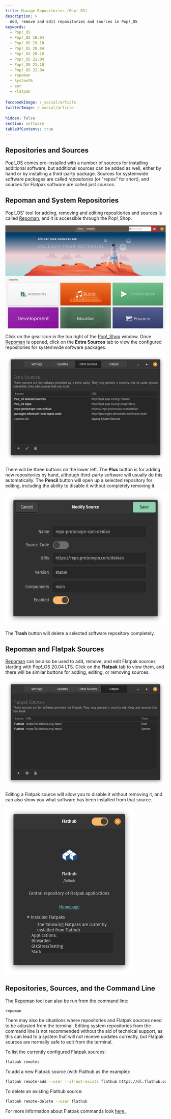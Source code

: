 ```yaml
---
title: Manage Repositories (Pop!_OS)
description: >
  Add, remove and edit repositories and sources in Pop!_OS
keywords:
  - Pop!_OS
  - Pop!_OS 18.04
  - Pop!_OS 19.10
  - Pop!_OS 20.04
  - Pop!_OS 20.10
  - Pop!_OS 21.04
  - Pop!_OS 21.10
  - Pop!_OS 22.04
  - repoman
  - System76
  - apt
  - Flatpak

facebookImage: /_social/article
twitterImage: /_social/article

hidden: false
section: software
tableOfContents: true
---
```


## Repositories and Sources

Pop!\_OS comes pre-installed with a number of sources for installing additional software, but additional sources can be added as well, either by hand or by installing a third-party package. Sources for systemwide software packages are called _repositories_ (or "repos" for short), and sources for Flatpak software are called just _sources_.

## Repoman and System Repositories

Pop!\_OS' tool for adding, removing and editing repositiories and sources is called <u>Repoman</u>, and it is accessible through the Pop!_Shop.

![Pop!_OS Shop](/images/manage-repos/pop-shop-button.png)

Click on the gear icon in the top right of the <u>Pop!_Shop</u> window. Once <u>Repoman</u> is opened, click on the **Extra Sources** tab to view the configured repositories for systemwide software packages.

![Repoman Extra Sources window](/images/manage-repos/Repoman-extra-sources.png)

There will be three buttons on the lower left. The **Plus** button is for adding new repositories by hand, although third-party software will usually do this automatically. The **Pencil** button will open up a selected repository for editing, including the ability to disable it without completely removing it.

![Repoman repository edit window](/images/manage-repos/Repoman-edit-repo.png)

The **Trash** button will delete a selected software repository completely.

## Repoman and Flatpak Sources

<u>Repoman</u> can be also be used to add, remove, and edit Flatpak sources starting with Pop!_OS 20.04 LTS. Click on the **Flatpak** tab to view them, and there will be similar buttons for adding, editing, or removing sources.

![Repoman Flatpak tab](/images/manage-repos/Repoman-Flatpak-tab.png)

Editing a Flatpak source will allow you to disable it without removing it, and can also show you what software has been installed from that source.

![Repoman Flatpak edit window](/images/manage-repos/Repoman-Flatpak-edit.png)

## Repositories, Sources, and the Command Line

The <u>Repoman</u> tool can also be run from the command line:

```bash
repoman
```

There may also be situations where repositories and Flatpak sources need to be adjusted from the terminal. Editing system repositories from the command line is not recommended without the aid of technical support, as this can lead to a system that will not receive updates correctly, but Flatpak sources are normally safe to edit from the terminal.

To list the currently configured Flatpak sources:

```bash
flatpak remotes
```

To add a new Flatpak source (with Flathub as the example):

```bash
flatpak remote-add --user --if-not-exists flathub https://dl.flathub.org/repo/flathub.flatpakrepo
```

To delete an existing Flathub source:

```bash
flatpak remote-delete --user flathub
```

For more information about Flatpak commands look [here.](https://docs.flatpak.org/en/latest/using-flatpak.html)
